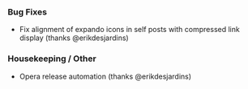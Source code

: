 
### Bug Fixes

- Fix alignment of expando icons in self posts with compressed link display (thanks @erikdesjardins)

### Housekeeping / Other

- Opera release automation (thanks @erikdesjardins)
